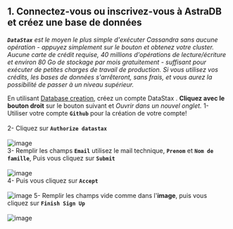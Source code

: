 ## 1. Connectez-vous ou inscrivez-vous à AstraDB et créez une base de données

_**`DataStax`** est le moyen le plus simple d'exécuter Cassandra sans aucune opération - appuyez simplement sur le bouton et obtenez votre cluster. Aucune carte de crédit requise, 40 millions d'opérations de lecture/écriture et environ 80 Go de stockage par mois gratuitement - suffisant pour exécuter de petites charges de travail de production. Si vous utilisez vos crédits, les bases de données s'arrêteront, sans frais, et vous aurez la possibilité de passer à un niveau supérieur._

En utilisant [Database creation](https://auth.cloud.datastax.com/auth/realms/CloudUsers/protocol/openid-connect/auth?client_id=auth-proxy&redirect_uri=https%3A%2F%2Fgatekeeper.auth.cloud.datastax.com%2Fcallback&response_type=code&scope=openid+profile+email&state=%2FGKryGaccMY6Qmy1eJuFuYzBvbE%3D), créez un compte DataStax . **Cliquez avec le bouton droit** sur le bouton suivant et *Ouvrir dans un nouvel onglet.*
1- Utiliser votre compte **`Github`** pour la création de votre compte! <br>
<br>
2- Cliquez sur **`Authorize datastax`** <br>
<br>
![image](https://user-images.githubusercontent.com/123748165/226144432-af85f5a8-2f3a-45d9-8fea-45e7439591df.png)
<br>
3- Remplir les champs **`Email`** utilisez le mail technique, **`Prenom`**  et **`Nom de famille`**, Puis vous cliquez sur **`Submit`** <br>
<br>
![image](https://user-images.githubusercontent.com/123748165/226144926-8adbb91f-5ef9-4f72-b612-4ed24a4971e7.png)
<br>
4- Puis vous cliquez sur **`Accept`** <br>
<br>
![image](https://user-images.githubusercontent.com/123748165/226145062-03fa5d64-1e42-4877-8e57-7877930b9ad9.png)
5- Remplir les champs vide comme dans l'**image**, puis vous cliquez sur **`Finish Sign Up`** <br>
<br>
![image](https://user-images.githubusercontent.com/123748165/226145094-90decafb-d700-417c-9aaa-1ab553d75cda.png)

